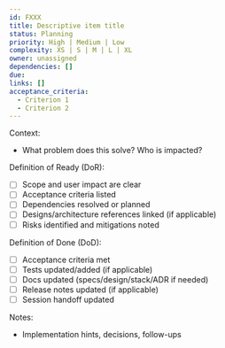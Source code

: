 ```yaml
---
id: FXXX
title: Descriptive item title
status: Planning
priority: High | Medium | Low
complexity: XS | S | M | L | XL
owner: unassigned
dependencies: []
due:
links: []
acceptance_criteria:
  - Criterion 1
  - Criterion 2
---
```


Context:
- What problem does this solve? Who is impacted?

Definition of Ready (DoR):
- [ ] Scope and user impact are clear
- [ ] Acceptance criteria listed
- [ ] Dependencies resolved or planned
- [ ] Designs/architecture references linked (if applicable)
- [ ] Risks identified and mitigations noted

Definition of Done (DoD):
- [ ] Acceptance criteria met
- [ ] Tests updated/added (if applicable)
- [ ] Docs updated (specs/design/stack/ADR if needed)
- [ ] Release notes updated (if applicable)
- [ ] Session handoff updated

Notes:
- Implementation hints, decisions, follow-ups

